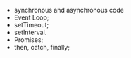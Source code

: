 - synchronous and asynchronous code
- Event Loop;
- setTimeout;
- setInterval.
- Promises;
- then, catch, finally;

